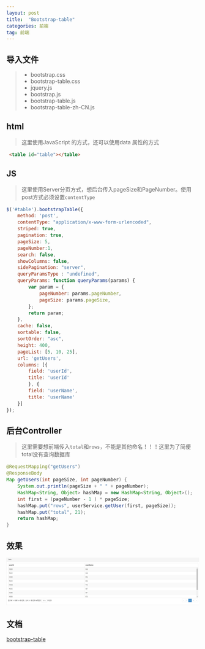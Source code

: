 ```yaml
---
layout: post
title:  "Bootstrap-table"
categories: 前端
tag: 前端
---
```


## 导入文件

> * bootstrap.css
> * bootstrap-table.css
> * jquery.js
> * bootstrap.js
> * bootstrap-table.js
> * bootstrap-table-zh-CN.js

## html
> 这里使用JavaScript 的方式，还可以使用data 属性的方式

``` html
 <table id="table"></table>
```
## JS

> 这里使用Server分页方式，想后台传入pageSize和PageNumber。使用post方式必须设置`contentType`

``` JavaScript
$('#table').bootstrapTable({
    method: 'post',
    contentType: "application/x-www-form-urlencoded",
    striped: true,
    pagination: true,
    pageSize: 5,
    pageNumber:1,
    search: false,
    showColumns: false,
    sidePagination: "server",
    queryParamsType : "undefined",
    queryParams: function queryParams(params) {
        var param = {
            pageNumber: params.pageNumber,
            pageSize: params.pageSize,
        };
        return param;
    },
    cache: false,
    sortable: false,
    sortOrder: "asc",
    height: 400,
    pageList: [5, 10, 25],
    url: 'getUsers',
    columns: [{
        field: 'userId',
        title: 'userId'
        }, {
        field: 'userName',
        title: 'userName'
    }]
});
```

## 后台Controller

> 这里需要想前端传入`total`和`rows`，不能是其他命名！！！这里为了简便total没有查询数据库

``` java
@RequestMapping("getUsers")
@ResponseBody
Map getUsers(int pageSize, int pageNumber) {
    System.out.println(pageSize + " " + pageNumber);
    HashMap<String, Object> hashMap = new HashMap<String, Object>();
    int first = (pageNumber - 1 ) * pageSize;
    hashMap.put("rows", userService.getUser(first, pageSize));
    hashMap.put("total", 21);
    return hashMap;
}
```

## 效果

![](/styles/images/2016-10-17-bootstrap-table.jpg)

## 文档
[bootstrap-table](http://bootstrap-table.wenzhixin.net.cn/zh-cn/getting-started/)




